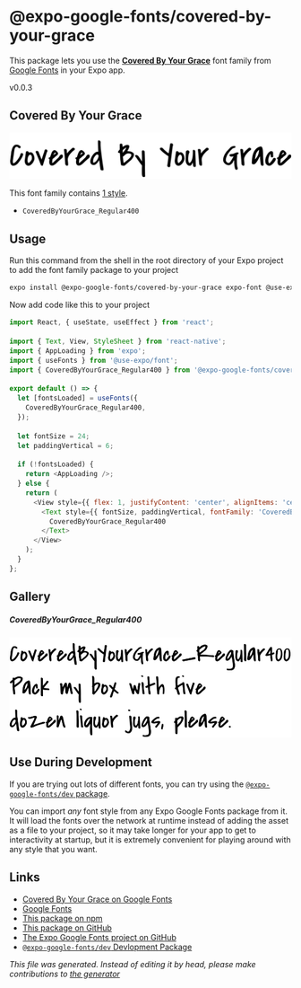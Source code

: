 # @expo-google-fonts/covered-by-your-grace

This package lets you use the [**Covered By Your Grace**](https://fonts.google.com/specimen/Covered+By+Your+Grace) font family from [Google Fonts](https://fonts.google.com/) in your Expo app.

v0.0.3

## Covered By Your Grace

![Covered By Your Grace](./font-family.png)

This font family contains [1 style](#gallery).

- `CoveredByYourGrace_Regular400`

## Usage

Run this command from the shell in the root directory of your Expo project to add the font family package to your project
```sh
expo install @expo-google-fonts/covered-by-your-grace expo-font @use-expo/font
```

Now add code like this to your project
```js
import React, { useState, useEffect } from 'react';

import { Text, View, StyleSheet } from 'react-native';
import { AppLoading } from 'expo';
import { useFonts } from '@use-expo/font';
import { CoveredByYourGrace_Regular400 } from '@expo-google-fonts/covered-by-your-grace';

export default () => {
  let [fontsLoaded] = useFonts({
    CoveredByYourGrace_Regular400,
  });

  let fontSize = 24;
  let paddingVertical = 6;

  if (!fontsLoaded) {
    return <AppLoading />;
  } else {
    return (
      <View style={{ flex: 1, justifyContent: 'center', alignItems: 'center' }}>
        <Text style={{ fontSize, paddingVertical, fontFamily: 'CoveredByYourGrace_Regular400' }}>
          CoveredByYourGrace_Regular400
        </Text>
      </View>
    );
  }
};

```

## Gallery

##### CoveredByYourGrace_Regular400
![CoveredByYourGrace_Regular400](./e2e2deb5e6914da1e25b2a2f5161ff4e08d65d6e00d26081708efc7ffacca93a.ttf.png)


## Use During Development

If you are trying out lots of different fonts, you can try using the [`@expo-google-fonts/dev` package](https://github.com/expo/google-fonts/tree/master/font-packages/dev#readme).

You can import *any* font style from any Expo Google Fonts package from it. It will load the fonts
over the network at runtime instead of adding the asset as a file to your project, so it may take longer
for your app to get to interactivity at startup, but it is extremely convenient
for playing around with any style that you want.

## Links

- [Covered By Your Grace on Google Fonts](https://fonts.google.com/specimen/Covered+By+Your+Grace)
- [Google Fonts](https://fonts.google.com/)
- [This package on npm](https://www.npmjs.com/package/@expo-google-fonts/covered-by-your-grace)
- [This package on GitHub](https://github.com/expo/google-fonts/tree/master/font-packages/covered-by-your-grace)
- [The Expo Google Fonts project on GitHub](https://github.com/expo/google-fonts)
- [`@expo-google-fonts/dev` Devlopment Package](https://github.com/expo/google-fonts/tree/master/font-packages/dev)


*This file was generated. Instead of editing it by head, please make contributions to [the generator](https://github.com/expo/google-fonts/tree/master/packages/generator)*
